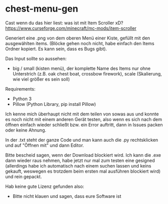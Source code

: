 # chest-menu-gen
Cast wenn du das hier liest: was ist mit Item Scroller xD? https://www.curseforge.com/minecraft/mc-mods/item-scroller

Generiert eine .png von dem oberen Menü einer Kiste, gefüllt mit den ausgewählten items. (Blöcke gehen noch nicht, habe einfach den Items Ordner kopiert. Es kann sein, dass es Bugs gibt).

Das Input sollte so aussehen:
- big / small (kisten menü), der komplette Name des Items nur ohne Unterstrich (z.B. oak chest boat, crossbow firework), scale (Skalierung, wie viel größer es sein soll)

Requirements:
- Python 3
- Pillow (Python Library, pip install Pillow)

Ich kenne mich überhaupt nicht mit dem teilen von sowas aus und konnte es noch nicht mit einem anderen Gerät testen, also wenn es sich nach dem öffnen einfach wieder schließt bzw. ein Error auftritt, dann in Issues packen oder keine Ahnung.

In der .txt steht der ganze Code und man kann auch die .py rechtsklicken und auf "Öffnen mit" und dann Editor.

Bitte bescheid sagen, wenn der Download blockiert wird. Ich kann die .exe dann wieder raus nehmen, habe jetzt nur mal zum testen eine gesigned (allerdings habe ich automatisch nach einem suchen lassen und keins gekauft, weswegen es trotzdem beim ersten mal ausführen blockiert wird) und rein gepackt.

Hab keine gute Lizenz gefunden also:
- Bitte nicht klauen und sagen, dass eure Software ist
